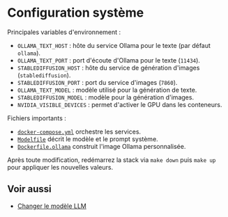 # Configuration système

Principales variables d'environnement :

- `OLLAMA_TEXT_HOST` : hôte du service Ollama pour le texte (par défaut `ollama`).
- `OLLAMA_TEXT_PORT` : port d'écoute d'Ollama pour le texte (`11434`).
- `STABLEDIFFUSION_HOST` : hôte du service de génération d'images (`stablediffusion`).
- `STABLEDIFFUSION_PORT` : port du service d'images (`7860`).
- `OLLAMA_TEXT_MODEL` : modèle utilisé pour la génération de texte.
- `STABLEDIFFUSION_MODEL` : modèle pour la génération d'images.
- `NVIDIA_VISIBLE_DEVICES` : permet d'activer le GPU dans les conteneurs.

Fichiers importants :

- [`docker-compose.yml`](docker-compose-yml.md) orchestre les services.
- [`Modelfile`](modelfile.md) décrit le modèle et le prompt système.
- [`Dockerfile.ollama`](dockerfile-ollama.md) construit l'image Ollama personnalisée.


Après toute modification, redémarrez la stack via `make down` puis `make up` pour appliquer les nouvelles valeurs.

## Voir aussi

- [Changer le modèle LLM](../guides/changer-modele.md)
